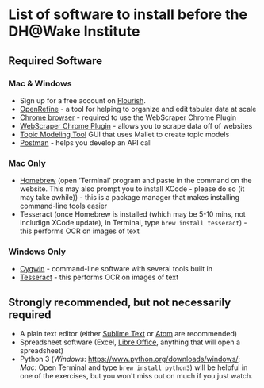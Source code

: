 # List of software to install before the DH@Wake Institute
## Required Software
### Mac & Windows
* Sign up for a free account on [Flourish](https://flourish.studio/).
* [OpenRefine](http://openrefine.org/download.html)  - a tool for helping to organize and edit tabular data at scale
* [Chrome browser](https://www.google.com/chrome/b/) - required to use the WebScraper Chrome Plugin
* [WebScraper Chrome Plugin](https://chrome.google.com/webstore/detail/web-scraper/jnhgnonknehpejjnehehllkliplmbmhn/related?hl=en) - allows you to scrape data off of websites
* [Topic Modeling Tool](https://senderle.github.io/topic-modeling-tool/documentation/2017/01/06/quickstart.html) GUI that uses Mallet to create topic models 
* [Postman](http://getpostman.com) - helps you develop an API call

### Mac Only
* [Homebrew](https://brew.sh/) (open ’Terminal’ program and paste in the command on the website. This may also prompt you to install XCode - please do so (it may take awhile)) - this is a package manager that makes installing command-line tools easier
* Tesseract (once Homebrew is installed (which may be 5-10 mins, not includign XCode update), in Terminal, type `brew install tesseract`) - this performs OCR on images of text

### Windows Only
* [Cygwin](https://www.cygwin.com/install.html) - command-line software with several tools built in
* [Tesseract](https://github.com/UB-Mannheim/tesseract/wiki) - this performs OCR on images of text

## Strongly recommended, but not necessarily required
* A plain text editor (either [Sublime Text](https://www.sublimetext.com/) or [Atom](https://atom.io/) are recommended)
* Spreadsheet software (Excel, [Libre Office](https://www.libreoffice.org/), anything that will open a spreadsheet)
* Python 3 (*Windows*: https://www.python.org/downloads/windows/; *Mac*: Open Terminal and type `brew install python3`) will be helpful in one of the exercises, but you won't miss out on much if you just watch.

